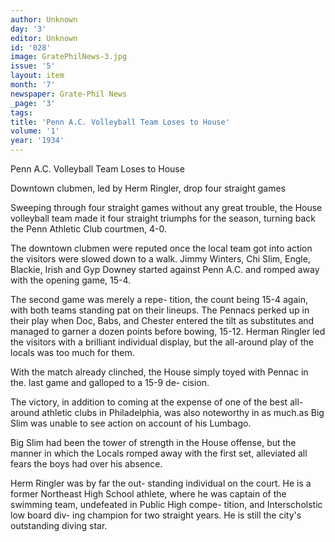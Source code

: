 ```yaml
---
author: Unknown
day: '3'
editor: Unknown
id: '028'
image: GratePhilNews-3.jpg
issue: '5'
layout: item
month: '7'
newspaper: Grate-Phil News
_page: '3'
tags:
title: 'Penn A.C. Volleyball Team Loses to House'
volume: '1'
year: '1934'
---
```

Penn A.C. Volleyball Team
Loses to House

Downtown clubmen, led by
Herm Ringler, drop four
straight games

Sweeping through four straight games
without any great trouble, the House
volleyball team made it four straight
triumphs for the season, turning back
the Penn Athletic Club courtmen, 4-0.

The downtown clubmen were reputed
once the local team got into action the
visitors were slowed down to a walk.
Jimmy Winters, Chi Slim, Engle, Blackie,
Irish and Gyp Downey started against
Penn A.C. and romped away with the
opening game, 15-4.

The second game was merely a repe-
tition, the count being 15-4 again, with
both teams standing pat on their lineups.
The Pennacs perked up in their play
when Doc, Babs, and Chester entered
the tilt as substitutes and managed to
garner a dozen points before bowing,
15-12. Herman Ringler led the visitors
with a brilliant individual display, but
the all-around play of the locals was
too much for them.

With the match already clinched, the
House simply toyed with Pennac in the.
last game and galloped to a 15-9 de-
cision.

The victory, in addition to coming at
the expense of one of the best all-
around athletic clubs in Philadelphia,
was also noteworthy in as much.as Big
Slim was unable to see action on account
of his Lumbago.

Big Slim had been the tower of
strength in the House offense, but the
manner in which the Locals romped
away with the first set, alleviated all
fears the boys had over his absence.

Herm Ringler was by far the out-
standing individual on the court. He is
a former Northeast High School athlete, 
where he was captain of the swimming 
team, undefeated in Public High compe-
tition, and Interscholstic low board div-
ing champion for two straight years.
He is still the city's outstanding diving
star.